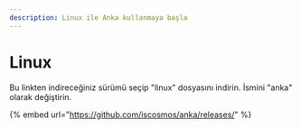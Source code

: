 ```yaml
---
description: Linux ile Anka kullanmaya başla
---
```


# Linux

Bu linkten indireceğiniz sürümü seçip "linux" dosyasını indirin. İsmini "anka" olarak değiştirin.

{% embed url="https://github.com/iscosmos/anka/releases/" %}
